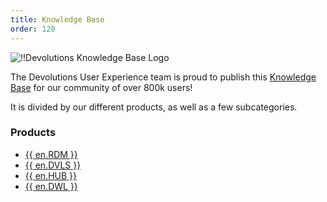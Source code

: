 ```yaml
---
title: Knowledge Base
order: 120
---
```


![!!Devolutions Knowledge Base Logo](https://webdevolutions.blob.core.windows.net/images/projects/knowledge-base/logos/knowledge-base-color-shadow.svg)  

The Devolutions User Experience team is proud to publish this [Knowledge Base](/kb/) for our community of over 800k users!  

It is divided by our different products, as well as a few subcategories.  

### Products 

* [{{ en.RDM }}](/kb/remote-desktop-manager/) 
* [{{ en.DVLS }}](/kb/devolutions-server/) 
* [{{ en.HUB }}](/kb/hub-business/) 
* [{{ en.DWL }}](/kb/devolutions-web-login/) 